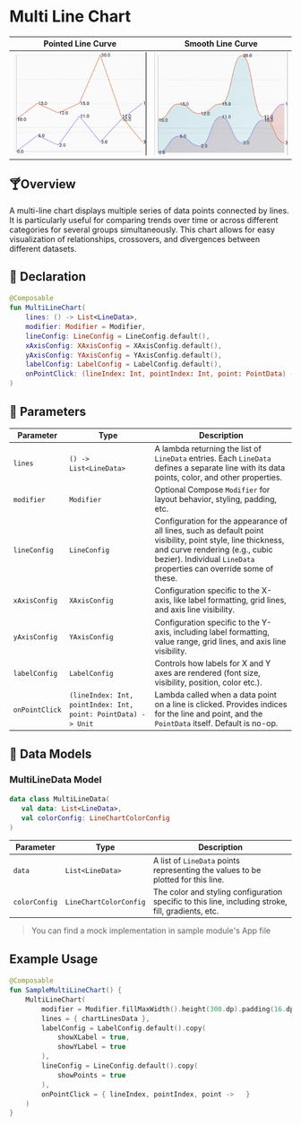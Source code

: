 # Multi Line Chart

| Pointed Line Curve                                             | Smooth Line Curve                                              | 
|----------------------------------------------------------------|----------------------------------------------------------------|
| ![multiple_line_01.png](../site/img/line/multiple_line_01.png) | ![multiple_line_02.png](../site/img/line/multiple_line_02.png) |

## 🍸Overview

A multi-line chart displays multiple series of data points connected by lines. It is particularly
useful for comparing trends over time or across different categories for several groups
simultaneously. This chart allows for easy visualization of relationships, crossovers, and
divergences between different datasets.

## 🧱 Declaration

```kotlin
@Composable
fun MultiLineChart(
    lines: () -> List<LineData>,
    modifier: Modifier = Modifier,
    lineConfig: LineConfig = LineConfig.default(),
    xAxisConfig: XAxisConfig = XAxisConfig.default(),
    yAxisConfig: YAxisConfig = YAxisConfig.default(),
    labelConfig: LabelConfig = LabelConfig.default(),
    onPointClick: (lineIndex: Int, pointIndex: Int, point: PointData) -> Unit = { _, _, _ -> }
)
```

## 🔧 Parameters

| Parameter      | Type                                                          | Description                                                                                                                                                                                                          |
|----------------|---------------------------------------------------------------|----------------------------------------------------------------------------------------------------------------------------------------------------------------------------------------------------------------------|
| `lines`        | `() -> List<LineData>`                                        | A lambda returning the list of `LineData` entries. Each `LineData` defines a separate line with its data points, color, and other properties.                                                                        |
| `modifier`     | `Modifier`                                                    | Optional Compose `Modifier` for layout behavior, styling, padding, etc.                                                                                                                                              |
| `lineConfig`   | `LineConfig`                                                  | Configuration for the appearance of all lines, such as default point visibility, point style, line thickness, and curve rendering (e.g., cubic bezier). Individual `LineData` properties can override some of these. |
| `xAxisConfig`  | `XAxisConfig`                                                 | Configuration specific to the X-axis, like label formatting, grid lines, and axis line visibility.                                                                                                                   |
| `yAxisConfig`  | `YAxisConfig`                                                 | Configuration specific to the Y-axis, including label formatting, value range, grid lines, and axis line visibility.                                                                                                 |
| `labelConfig`  | `LabelConfig`                                                 | Controls how labels for X and Y axes are rendered (font size, visibility, position, color etc.).                                                                                                                     |
| `onPointClick` | `(lineIndex: Int, pointIndex: Int, point: PointData) -> Unit` | Lambda called when a data point on a line is clicked. Provides indices for the line and point, and the `PointData` itself. Default is no-op.                                                                         |

## 🧮 Data Models

### MultiLineData Model

 ```kotlin
data class MultiLineData(
    val data: List<LineData>,
    val colorConfig: LineChartColorConfig
)
```

| Parameter     | Type                   | Description                                                                                        |
|---------------|------------------------|----------------------------------------------------------------------------------------------------|
| `data`        | `List<LineData>`       | A list of `LineData` points representing the values to be plotted for this line.                   |
| `colorConfig` | `LineChartColorConfig` | The color and styling configuration specific to this line, including stroke, fill, gradients, etc. |

> You can find a mock implementation in sample module's App file

## Example Usage

```kotlin
@Composable
fun SampleMultiLineChart() {
    MultiLineChart(
        modifier = Modifier.fillMaxWidth().height(300.dp).padding(16.dp),
        lines = { chartLinesData },
        labelConfig = LabelConfig.default().copy(
            showXLabel = true,
            showYLabel = true
        ),
        lineConfig = LineConfig.default().copy(
            showPoints = true
        ),
        onPointClick = { lineIndex, pointIndex, point ->   }
    )
}
```